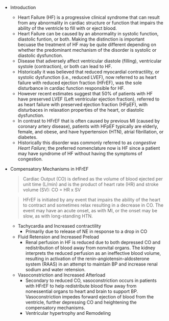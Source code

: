 +  Introduction
   *  Heart Failure (HF) is a progressive clinical syndrome that can result from any abnormality in cardiac structure or function that impairs the ability of the ventricle to fill with or eject blood.
   *  Heart Failure can be caused by an abnormality in systolic function, diastolic funtion, or both. Making the distinction is important becuase the treatment of HF may be quite different depending on whether the predominant mechanism of the disorder is systolic or diastolic dysfunction.
   *  Disease that adversely affect ventricular diastole (filling), ventricular systole (contraction), or both can lead to HF.
   *  Historically it was believed that reduced myocardial contractility, or systolic dysfunction (i.e., reduced LVEF), now referred to as heart failure with reduced ejection fraction (HFrEF), was the sole disturbance in cardiac function responsible for HF.
   *  However recent estimates suggest that 50% of patients with HF have preserved LVEF (Left ventricular ejection fraction), referred to as heart failure with preserved ejection fraction (HFpEF), with disturbaces in relaxation properties of the heart, or diastolic dysfunction.
   *  In contrast to HFrEF that is often caused by previous MI (caused by coronary artery disease), patients with HFpEF typically are elderly, female, and obese, and have hypertension (HTN), atrial fibrillation, or diabetes.
   *  Historically this disorder was commonly referred to as *congestive Heart Failure*; the preferred nomenclature now is HF since a patient may have syndrome of HF without having the symptoms of congestion.

+  Compensatory Mechanisms in HFrEF
   >Cardiac Output (CO) is defined as the volume of blood ejected per unit time (L/min) and is the product of heart rate (HR) and stroke volume (SV): CO = HR x SV

   >HFrEF is initiated by any event that impairs the ability of the heart to contract and sometimes relax resulting in a decrease in CO. The event may have an acute onset, as with MI, or the onset may be slow, as with long-standing HTN.
   *  Tachycardia and Increased contractility
      -  Primarily due to release of NE in response to a drop in CO
   *  Fluid Retension and Increased Preload
      -  Renal perfusion in HF is reduced due to both depressed CO and redistribution of blood away from nonvital organs. The kidney interprets the reduced perfusion as an ineffective blood volume, resulting in activation of the renin-angiotensin-aldosterone system (RAAS) in an attempt to maintain BP and increase renal sodium and water retension.
   *  Vasoconstriction and Increased Afterload
      -  Secondary to reduced CO, vasoconstriction occurs in patients with HFrEF to help redistribute blood flow away from nonessential organs to heart and brain to support BP. Vasoconstriction impedes forward ejection of blood from the ventricle, further depressing CO and heightening the compensatory mechanisms.
      -  Ventricular hypertrophy and Remodeling
